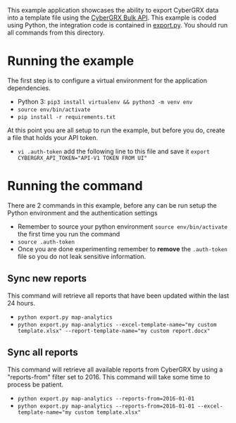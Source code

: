 This example application showcases the ability to export CyberGRX data into a template file using the [CyberGRX Bulk API](https://api.cybergrx.com/bulk-v1/swagger/).  This example is coded using Python, the integration code is contained in [export.py](./export.py).  You should run all commands from this directory.

# Running the example
The first step is to configure a virtual environment for the application dependencies.
- Python 3: `pip3 install virtualenv && python3 -m venv env`
- `source env/bin/activate`
- `pip install -r requirements.txt`

At this point you are all setup to run the example, but before you do, create a file that holds your API token. 
- `vi .auth-token` add the following line to this file and save it `export CYBERGRX_API_TOKEN="API-V1 TOKEN FROM UI"`

# Running the command
There are 2 commands in this example, before any can be run setup the Python environment and the authentication settings
- Remember to source your python environment `source env/bin/activate` the first time you run the command
- `source .auth-token`
- Once you are done experimenting remember to **remove** the `.auth-token` file so you do not leak sensitive information.

## Sync new reports
This command will retrieve all reports that have been updated within the last 24 hours.
- `python export.py map-analytics`
- `python export.py map-analytics --excel-template-name="my custom template.xlsx" --report-template-name="my custom report.docx"`

## Sync all reports
This command will retrieve all available reports from CyberGRX by using a "reports-from" filter set to 2016.  This command will take some time to process be patient.
- `python export.py map-analytics --reports-from=2016-01-01`
- `python export.py map-analytics --reports-from=2016-01-01 --excel-template-name="my custom template.xlsx"`